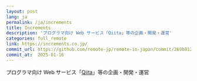 ```yaml
---
layout: post
lang: ja
permalink: /ja/increments
title: Increments
description: 'プログラマ向け Web サービス「Qiita」等の企画・開発・運営'
categories: full_remote
link: https://increments.co.jp/
commit_url: https://github.com/remote-jp/remote-in-japan/commit/269b8121aa196f71e3b6ae053662484bf0056892
commit_at:  2025-01-16
---
```


<p>プログラマ向け Web サービス「<a href="https://qiita.com">Qiita</a>」等の企画・開発・運営</p>
